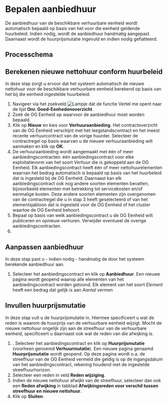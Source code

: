 # Bepalen aanbiedhuur

De aanbiedhuur van de beschikbare verhuurbare eenheid wordt automatisch bepaald op basis van het voor die eenheid geldende huurbeleid. Indien nodig, wordt de aanbiedhuur handmatig aangepast. Daarnaast wordt de huurprijsmutatie ingevuld en indien nodig gefiatteerd. 


## Processchema

## Berekenen nieuwe nettohuur conform huurbeleid 

In deze stap zorgt u ervoor dat het systeem automatisch de nieuwe nettohuur voor de beschikbare verhuurbare eenheid berekend op basis van het bij die eenheid ingestelde huurbeleid.

1. Navigeer via het zoekveld ![Lampje dat de functie Vertel me opent](https://docs.microsoft.com/nl-NL/dynamics365/business-central/media/ui-search/search_small.png "Vertel me wat u wilt doen") naar de lijst **Onr. Goed-Eenhedenoverzicht**.
2. Zoek de OG Eenheid op waarvoor de aanbiedhuur moet worden bepaald.
3. Klik op **Nieuw** en kies voor **Verhuuraanbieding**. Het contractoverzicht van de OG Eenheid verschijnt met het leegstandscontract en het meest recente verhuurcontract van de vorige huurder. Selecteer de contractregel op basis waarvan  u de nieuwe verhuuraanbieding wilt aanmaken en klik op **OK**. 
4. De verhuuraanbieding wordt aangemaakt met één of meer aanbiedingscontracten: één aanbiedingscontract voor elke exploitatievorm van het soort *Verhuur* die is gekoppeld aan de OG Eenheid. Elk aanbiedingscontract heeft één of meer nettohuurelementen waarvan het bedrag automatisch is bepaald op basis van het huurbeleid dat is ingesteld bij de OG Eenheid. Daarnaast kan elk aanbiedingscontract ook nog andere soorten elementen bevatten, bijvoorbeeld elementen met betrekking tot servicekosten en/of eenmalige kosten. Deze andere soorten elementen zijn overgenomen van de contractregel die u in stap 3 heeft geselecteerd of van het elementsjabloon dat is ingesteld voor de OG Eenheid of het cluster waartoe de OG Eenheid behoort.  
5. Bepaal op basis van welk aanbiedingscontract u de OG Eenheid wilt publiceren en opnieuw verhuren. Verwijder eventueel de overige aanbiedingscontracten. 
6. 

## Aanpassen aanbiedhuur

In deze stap past u - indien nodig - handmatig de door het systeem berekende aanbiedhuur aan.

1. Selecteer het aanbiedingscontract en klik op **Aanbiedhuur**. Een nieuwe pagina wordt geopend waarop alle elementen van het aanbiedingscontract worden getoond. Elk element van het soort *Element* heeft een bedrag dat gelijk is aan *Aantal* vermen

## Invullen huurprijsmutatie

In deze stap vult u de huurprijsmutatie in. Hiermee specificeert u wat de reden is waarom de huurprijs van de verhuurbare eenheid wijzigt. Mocht de nieuwe nettohuur ongelijk zijn aan de streefhuur van de verhuurbare eenheid, specificeert u daarnaast ook wat de reden van die afwijking is. 

1. . Selecteer het aanbiedingscontract en klik op **Huurprijsmutatie** (voorheen genoemd **Verhuurmutatie**). Een nieuwe pagina genaamd **Huurprijsmutatie** wordt geopend. Op deze pagina wordt o.a. de streefhuur van de OG Eenheid vermeld die geldig is op de ingangsdatum van het aanbiedingscontract, rekening houdend met de ingestelde streefhuurhorizon. 
2. Selecteer een reden in veld **Reden wijziging**. 
3. Indien de nieuwe nettohuur afwijkt van de streefhuur, selecteer dan ook een **Reden afwijking** in tabblad **Afwijkingsreden voor verschil tussen streefhuur en nieuwe nettohuur**. 
4. Klik op **Sluiten**. 

<!--stackedit_data:
eyJoaXN0b3J5IjpbNjc2Nzc0NjY0LDEyOTg4NzcxODMsMTQ4Nj
k5MzI0MCwtMTg2ODM1ODgxNiwxMTMxMjk2ODRdfQ==
-->